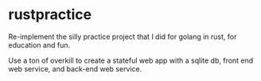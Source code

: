 # rustpractice
Re-implement the silly practice project that I did for golang in rust, for education and fun.

Use a ton of overkill to create a stateful web app with a sqlite db, front end web service, and back-end web service.
